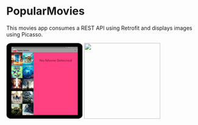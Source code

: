 # PopularMovies
This movies app consumes a REST API using Retrofit and displays images using Picasso.

<img src="movie-main.png" width="200" height="200">
<img src="movie-detail.png" width="200" height="200">
